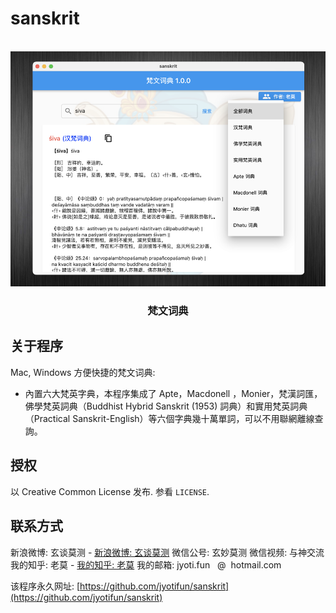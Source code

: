 # sanskrit
<a name="readme-top"></a>

<!-- PROJECT LOGO -->
<br />
<div align="center">
  <a href="https://github.com/jyotifun/sanskrit">
    <img src="screenshot.png" alt="screenshot">
  </a>

  <h3 align="center">梵文词典</h3>

</div>

<!-- ABOUT THE PROJECT -->
## 关于程序

Mac, Windows 方便快捷的梵文词典:

* 內置六大梵英字典，本程序集成了 Apte，Macdonell ，Monier，梵漢詞匯，佛學梵英詞典（Buddhist Hybrid Sanskrit (1953) 詞典）和實用梵英詞典（Practical Sanskrit-English）等六個字典幾十萬單詞，可以不用聯網離線查詢。

<!-- LICENSE -->
## 授权

以 Creative Common License 发布. 参看 `LICENSE`.

<!-- CONTACT -->
## 联系方式

新浪微博: 玄谈莫测 - [新浪微博: 玄谈莫测](https://weibo.com/omjyotish)
微信公号: 玄妙莫测
微信视频: 与神交流
我的知乎:    老莫 - [我的知乎:    老莫](https://www.zhihu.com/people/eiffelqiu)
我的邮箱: jyoti.fun &nbsp; @&nbsp; hotmail.com

该程序永久网址: [https://github.com/jyotifun/sanskrit](https://github.com/jyotifun/sanskrit)



